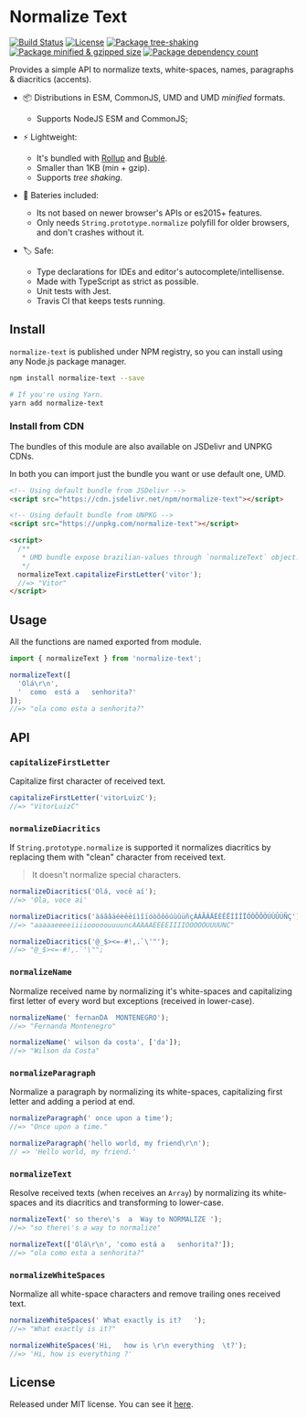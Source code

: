 # Normalize Text

[![Build Status](https://travis-ci.org/VitorLuizC/normalize-text.svg?branch=master)](https://travis-ci.org/VitorLuizC/normalize-text)
[![License](https://badgen.net/github/license/VitorLuizC/normalize-text)](./LICENSE)
[![Package tree-shaking](https://badgen.net/bundlephobia/tree-shaking/normalize-text)](https://bundlephobia.com/package/normalize-text)
[![Package minified & gzipped size](https://badgen.net/bundlephobia/minzip/normalize-text)](https://bundlephobia.com/package/normalize-text)
[![Package dependency count](https://badgen.net/bundlephobia/dependency-count/normalize-text)](https://bundlephobia.com/package/normalize-text)

Provides a simple API to normalize texts, white-spaces, names, paragraphs & diacritics (accents).

- 📦 Distributions in ESM, CommonJS, UMD and UMD _minified_ formats.
  - Supports NodeJS ESM and CommonJS;

- ⚡ Lightweight:
  - It's bundled with [Rollup](https://rollupjs.org/) and [Bublé](https://buble.surge.sh/).
  - Smaller than 1KB (min + gzip).
  - Supports _tree shaking_.

- 🔋 Bateries included:
  - Its not based on newer browser's APIs or es2015+ features.
  - Only needs `String.prototype.normalize` polyfill for older browsers, and don't crashes without it.

- 🏷 Safe:
  - Type declarations for IDEs and editor's autocomplete/intellisense.
  - Made with TypeScript as strict as possible.
  - Unit tests with Jest.
  - Travis CI that keeps tests running.

## Install

`normalize-text` is published under NPM registry, so you can install using any Node.js package manager.

```sh
npm install normalize-text --save

# If you're using Yarn.
yarn add normalize-text
```

### Install from CDN

The bundles of this module are also available on JSDelivr and UNPKG CDNs.

In both you can import just the bundle you want or use default one, UMD.

```html
<!-- Using default bundle from JSDelivr -->
<script src="https://cdn.jsdelivr.net/npm/normalize-text"></script>

<!-- Using default bundle from UNPKG -->
<script src="https://unpkg.com/normalize-text"></script>

<script>
  /**
   * UMD bundle expose brazilian-values through `normalizeText` object.
   */
  normalizeText.capitalizeFirstLetter('vitor');
  //=> "Vitor"
</script>
```

## Usage

All the functions are named exported from module.

```js
import { normalizeText } from 'normalize-text';

normalizeText([
  'Olá\r\n',
  '  como  está a   senhorita?'
]);
//=> "ola como esta a senhorita?"
```

## API

### `capitalizeFirstLetter`

Capitalize first character of received text.

```js
capitalizeFirstLetter('vitorLuizC');
//=> "VitorLuizC"
```

### `normalizeDiacritics`

If `String.prototype.normalize` is supported it normalizes diacritics by replacing them with "clean" character from received text.

> It doesn't normalize special characters.

```js
normalizeDiacritics('Olá, você aí');
//=> 'Ola, voce ai'

normalizeDiacritics('àáãâäéèêëíìîïóòõôöúùûüñçÀÁÃÂÄÉÈÊËÍÌÎÏÓÒÕÔÖÚÙÛÜÑÇ');
//=> "aaaaaeeeeiiiiooooouuuuncAAAAAEEEEIIIIOOOOOUUUUNC"

normalizeDiacritics('@_$><=-#!,.`\'"');
//=> "@_$><=-#!,.`'\"";
```

### `normalizeName`

Normalize received name by normalizing it's white-spaces and capitalizing first letter of every word but exceptions (received in lower-case).

```js
normalizeName(' fernanDA  MONTENEGRO');
//=> "Fernanda Montenegro"

normalizeName(' wilson da costa', ['da']);
//=> "Wilson da Costa"
```

### `normalizeParagraph`

Normalize a paragraph by normalizing its white-spaces, capitalizing first letter and adding a period at end.

```js
normalizeParagraph(' once upon a time');
//=> "Once upon a time."

normalizeParagraph('hello world, my friend\r\n');
// => 'Hello world, my friend.'
```

### `normalizeText`

Resolve received texts (when receives an `Array`) by normalizing its white-spaces and its diacritics and transforming to lower-case.

```js
normalizeText(' so there\'s  a  Way to NORMALIZE ');
//=> "so there\'s a way to normalize"

normalizeText(['Olá\r\n', 'como está a   senhorita?']);
//=> "ola como esta a senhorita?"
```

### `normalizeWhiteSpaces`

Normalize all white-space characters and remove trailing ones received text.

```js
normalizeWhiteSpaces(' What exactly is it?   ');
//=> "What exactly is it?"

normalizeWhiteSpaces('Hi,   how is \r\n everything  \t?');
//=> 'Hi, how is everything ?'
```

## License

Released under MIT license. You can see it [here](./LICENSE).
